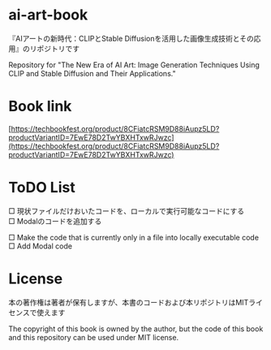 # ai-art-book
『AIアートの新時代：CLIPとStable Diffusionを活用した画像生成技術とその応用』のリポジトリです

Repository for "The New Era of AI Art: Image Generation Techniques Using CLIP and Stable Diffusion and Their Applications."

# Book link
[https://techbookfest.org/product/8CFiatcRSM9D88iAupz5LD?productVariantID=7EwE78D2TwYBXHTxwRJwzc](https://techbookfest.org/product/8CFiatcRSM9D88iAupz5LD?productVariantID=7EwE78D2TwYBXHTxwRJwzc)

# ToDO List
□ 現状ファイルだけおいたコードを、ローカルで実行可能なコードにする  
□ Modalのコードを追加する

□ Make the code that is currently only in a file into locally executable code  
□ Add Modal code

# License
本の著作権は著者が保有しますが、本書のコードおよび本リポジトリはMITライセンスで使えます

The copyright of this book is owned by the author, but the code of this book and this repository can be used under MIT license.